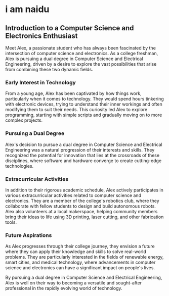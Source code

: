 
# i am naidu
## Introduction to a Computer Science and Electronics Enthusiast

Meet Alex, a passionate student who has always been fascinated by the intersection of computer science and electronics. As a college freshman, Alex is pursuing a dual degree in Computer Science and Electrical Engineering, driven by a desire to explore the vast possibilities that arise from combining these two dynamic fields.

### Early Interest in Technology

From a young age, Alex has been captivated by how things work, particularly when it comes to technology. They would spend hours tinkering with electronic devices, trying to understand their inner workings and often modifying them to suit their needs. This curiosity led Alex to explore programming, starting with simple scripts and gradually moving on to more complex projects.

### Pursuing a Dual Degree

Alex's decision to pursue a dual degree in Computer Science and Electrical Engineering was a natural progression of their interests and skills. They recognized the potential for innovation that lies at the crossroads of these disciplines, where software and hardware converge to create cutting-edge technologies.

### Extracurricular Activities

In addition to their rigorous academic schedule, Alex actively participates in various extracurricular activities related to computer science and electronics. They are a member of the college's robotics club, where they collaborate with fellow students to design and build autonomous robots. Alex also volunteers at a local makerspace, helping community members bring their ideas to life using 3D printing, laser cutting, and other fabrication tools.

### Future Aspirations

As Alex progresses through their college journey, they envision a future where they can apply their knowledge and skills to solve real-world problems. They are particularly interested in the fields of renewable energy, smart cities, and medical technology, where advancements in computer science and electronics can have a significant impact on people's lives.

By pursuing a dual degree in Computer Science and Electrical Engineering, Alex is well on their way to becoming a versatile and sought-after professional in the rapidly evolving world of technology.
